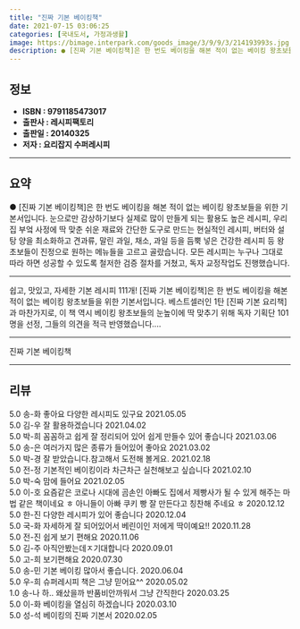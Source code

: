 ```yaml
---
title: "진짜 기본 베이킹책"
date: 2021-07-15 03:06:25
categories: [국내도서, 가정과생활]
image: https://bimage.interpark.com/goods_image/3/9/9/3/214193993s.jpg
description: ● [진짜 기본 베이킹책]은 한 번도 베이킹을 해본 적이 없는 베이킹 왕초보들을 위한 기본서입니다. 눈으로만 감상하기보다 실제로 많이 만들게 되는 활용도 높은 레시피, 우리 집 부엌 사정에 딱 맞춘 쉬운 재료와 간단한 도구로 만드는 현실적인 레시피, 버터와 설탕 양을 최소화하고 견과류
---
```


## **정보**

- **ISBN : 9791185473017**
- **출판사 : 레시피팩토리**
- **출판일 : 20140325**
- **저자 : 요리잡지 수퍼레시피**

------



## **요약**

●  [진짜 기본 베이킹책]은 한 번도 베이킹을 해본 적이 없는 베이킹 왕초보들을 위한 기본서입니다. 눈으로만 감상하기보다 실제로 많이 만들게 되는 활용도 높은 레시피, 우리 집 부엌 사정에 딱 맞춘 쉬운 재료와 간단한 도구로 만드는 현실적인 레시피, 버터와 설탕 양을 최소화하고 견과류, 말린 과일, 채소, 과일 등을 듬뿍 넣은 건강한 레시피 등 왕초보들이 진정으로 원하는 메뉴들을 고르고 골랐습니다. 모든 레시피는 누구나 그대로 따라 하면 성공할 수 있도록 철저한 검증 절차를 거쳤고, 독자 교정작업도 진행했습니다.

------

쉽고, 맛있고, 자세한 기본 레시피 111개!
[진짜 기본 베이킹책]은 한 번도 베이킹을 해본 적이 없는 베이킹 왕초보들을 위한 기본서입니다. 베스트셀러인 1탄 [진짜 기본 요리책]과 마찬가지로, 이 책 역시 베이킹 왕초보들의 눈높이에 딱 맞추기 위해 독자 기획단 101명을 선정, 그들의 의견을 적극 반영했습니다.... 

------


진짜 기본 베이킹책 

------


## **리뷰** 

5.0 송-화 좋아요 다양한 레시피도 있구요 2021.05.05 <br/>5.0 김-우 잘 활용하겠습니다 2021.04.02 <br/>5.0 박-희 꼼꼼하고 쉽게 잘 정리되어 있어 쉽게 만들수 있어 좋습니다
 2021.03.06 <br/>5.0 송-은 여러가지 많은 종류가 들어있어 좋아요 2021.03.02 <br/>5.0 박-경 잘 받았습니다.참고해서 도전해 볼게요. 2021.02.18 <br/>5.0 전-정 기본적인 베이킹이라 차근차근 실천해보고 싶습니다 2021.02.10 <br/>5.0 박-숙 맘에 들어요 2021.02.05 <br/>5.0 이-호 요즘같은 코로나 시대에 곰손인 아빠도 집에서 제빵사가 될 수 있게 해주는 마법 같은 책이네요 ㅎ 아니들이 아빠 쿠키 빵 잘 만든다고 칭찬해 주네요 ㅎ   2020.12.12 <br/>5.0 한-진 다양한 레시피가 있어 좋습니다 2020.12.04 <br/>5.0 국-화 자세하게 잘 되어있어서 베린이인 저에게 딱이예요!! 2020.11.28 <br/>5.0 전-진 쉽게 보기 편해요 2020.11.06 <br/>5.0 김-주 아직안봤는데ㅈ기대합니다 2020.09.01 <br/>5.0 고-희 보기편해요 2020.07.30 <br/>5.0 송-민 기본 베이킹 많아서 좋습니다.  2020.06.04 <br/>5.0 우-희 슈퍼레시피 책은 그냥 믿어요^^ 2020.05.02 <br/>1.0 송-나 하.. 왜샀을까 반품비안까워서 그냥 간직한다 2020.03.25 <br/>5.0 이-화 베이킹을 열심히 하겠습니다 2020.03.10 <br/>5.0 성-석 베이킹의 진짜 기본서 2020.02.05 <br/>